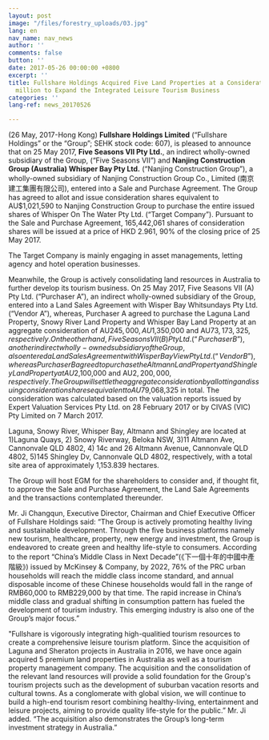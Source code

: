 ```yaml
---
layout: post
image: "/files/forestry_uploads/03.jpg"
lang: en
nav_name: nav_news
author: ''
comments: false
button: ''
date: 2017-05-26 00:00:00 +0800
excerpt: ''
title: Fullshare Holdings Acquired Five Land Properties at a Consideration of AU$80
  million to Expand the Integrated Leisure Tourism Business
categories: ''
lang-ref: news_20170526

---
```

(26 May, 2017-Hong Kong) **Fullshare Holdings Limited** (“Fullshare Holdings” or the “Group”; SEHK stock code: 607), is pleased to announce that on 25 May 2017, **Five Seasons VII Pty Ltd.**, an indirect wholly-owned subsidiary of the Group, (“Five Seasons VII”) and **Nanjing Construction Group (Australia) Whisper Bay Pty Ltd.** (“Nanjing Construction Group”), a wholly-owned subsidiary of Nanjing Construction Group Co., Limited (南京建工集團有限公司), entered into a Sale and Purchase Agreement. The Group has agreed to allot and issue consideration shares equivalent to AU$1,021,590 to Nanjing Construction Group to purchase the entire issued shares of Whisper On The Water Pty Ltd. (“Target Company”). Pursuant to the Sale and Purchase Agreement, 165,442,061 shares of consideration shares will be issued at a price of HKD 2.961, 90% of the closing price of 25 May 2017.

The Target Company is mainly engaging in asset managements, letting agency and hotel operation businesses.

Meanwhile, the Group is actively consolidating land resources in Australia to further develop its tourism business. On 25 May 2017, Five Seasons VII (A) Pty Ltd. (“Purchaser A”), an indirect wholly-owned subsidiary of the Group, entered into a Land Sales Agreement with Wisper Bay Whitsundays Pty Ltd. (“Vendor A”), whereas, Purchaser A agreed to purchase the Laguna Land Property, Snowy River Land Property and Whisper Bay Land Property at an aggregate consideration of AU$245,000, AU$1,350,000 and AU$73,173,325, respectively. On the other hand, Five Seasons VII (B) Pty Ltd. (“Purchaser B”), another indirect wholly-owned subsidiary of the Group, also entered a Land Sales Agreement with Wisper Bay View Pty Ltd. (“Vendor B”), whereas Purchaser B agreed to purchase the Altmann Land Property and Shingley Land Property at AU$2,100,000 and AU$2,200,000, respectively. The Group will settle the aggregate consideration by allotting and issuing consideration shares equivalent to AU$79,068,325 in total. The consideration was calculated based on the valuation reports issued by Expert Valuation Services Pty Ltd. on 28 February 2017 or by CIVAS (VIC) Pty Limited on 7 March 2017.

Laguna, Snowy River, Whisper Bay, Altmann and Shingley are located at 1)Laguna Quays, 2) Snowy Riverway, Beloka NSW, 3)11 Altmann Ave, Cannonvale QLD 4802, 4) 14c and 26 Altmann Avenue, Cannonvale QLD 4802, 5)145 Shingley Dv, Cannonvale QLD 4802, respectively, with a total site area of approximately 1,153.839 hectares.

The Group will host EGM for the shareholders to consider and, if thought fit, to approve the Sale and Purchase Agreement, the Land Sale Agreements and the transactions contemplated thereunder.

Mr. Ji Changqun, Executive Director, Chairman and Chief Executive Officer of Fullshare Holdings said: “The Group is actively promoting healthy living and sustainable development. Through the five business platforms namely new tourism, healthcare, property, new energy and investment, the Group is endeavored to create green and healthy life-style to consumers. According to the report “China’s Middle Class in Next Decade”(《下一個十年的中國中產階級》) issued by McKinsey & Company, by 2022, 76% of the PRC urban households will reach the middle class income standard, and annual disposable income of these Chinese households would fall in the range of RMB60,000 to RMB229,000 by that time. The rapid increase in China’s middle class and gradual shifting in consumption pattern has fueled the development of tourism industry. This emerging industry is also one of the Group’s major focus.”

"Fullshare is vigorously integrating high-qualitied tourism resources to create a comprehensive leisure tourism platform. Since the acquisition of Laguna and Sheraton projects in Australia in 2016, we have once again acquired 5 premium land properties in Australia as well as a tourism property management company. The acquisition and the consolidation of the relevant land resources will provide a solid foundation for the Group's tourism projects such as the development of suburban vacation resorts and cultural towns. As a conglomerate with global vision, we will continue to build a high-end tourism resort combining healthy-living, entertainment and leisure projects, aiming to provide quality life-style for the public.” Mr. Ji added. “The acquisition also demonstrates the Group’s long-term investment strategy in Australia.”